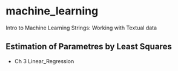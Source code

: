 # machine_learning
Intro to Machine Learning
Strings: Working with Textual data

## Estimation of Parametres by Least Squares
- Ch 3 Linear_Regression